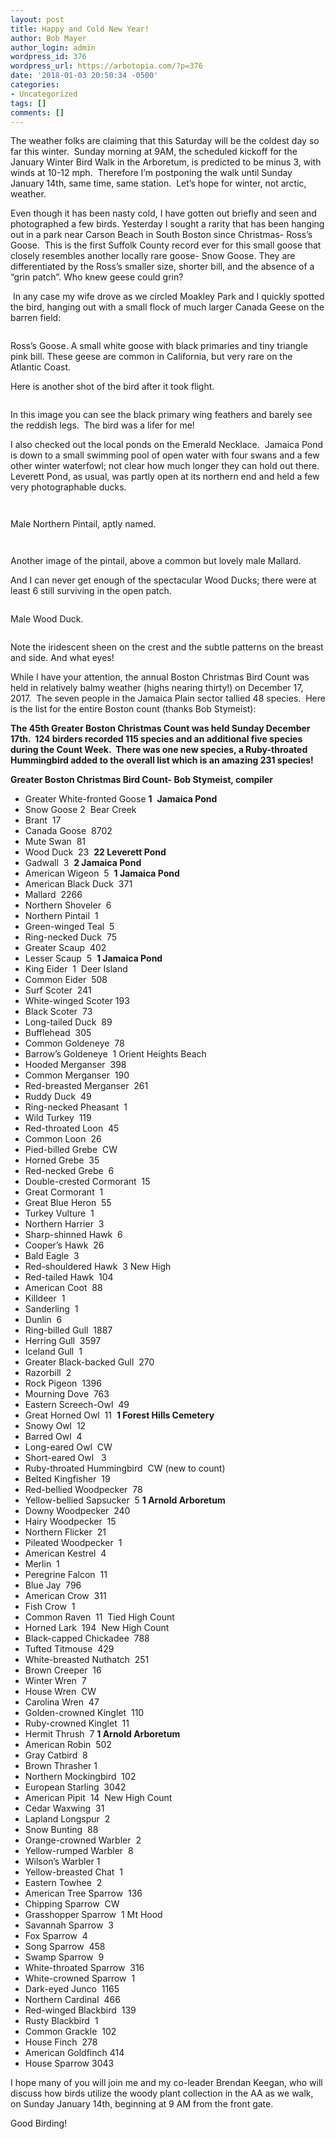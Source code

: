 ```yaml
---
layout: post
title: Happy and Cold New Year!
author: Bob Mayer
author_login: admin
wordpress_id: 376
wordpress_url: https://arbotopia.com/?p=376
date: '2018-01-03 20:50:34 -0500'
categories:
- Uncategorized
tags: []
comments: []
---
```



<p>The weather&nbsp;folks are claiming that this Saturday will be the coldest day so far this winter.&nbsp; Sunday morning at 9AM, the scheduled kickoff for the January Winter Bird Walk in the Arboretum, is predicted to be minus 3, with winds at 10-12 mph.&nbsp; Therefore I&rsquo;m postponing the walk until Sunday January 14th, same time, same station.&nbsp; Let&rsquo;s hope for winter, not arctic, weather.</p>


<p>Even though it has been nasty cold, I have gotten out briefly and seen and photographed a few birds. Yesterday I sought a rarity that has been hanging out in a park near Carson Beach in South Boston&nbsp;since Christmas- Ross&rsquo;s Goose.&nbsp; This is the first&nbsp;Suffolk County record ever for this small goose that closely resembles another locally rare goose- Snow Goose. They are differentiated&nbsp;by the Ross&rsquo;s smaller size, shorter bill, and the absence of a &ldquo;grin patch&rdquo;.&nbsp;Who knew geese could grin?&nbsp;</p>


<p>&nbsp;In any case my wife drove&nbsp;as we circled&nbsp;Moakley Park and I quickly spotted the bird, hanging out with a small flock of much larger Canada Geese on the barren field:</p>


<p><!-- wp:image {"id":379} --></p>
 <img src="https://i0.wp.com/arbotopia.com/wp-content/uploads/2018/11/P1010460.jpg?fit=525%2C372&amp;ssl=1" alt="" class="wp-image-379"/>


<p>Ross&rsquo;s Goose. A small white goose with black primaries and tiny triangle pink bill. These geese are common in California, but very rare on the Atlantic Coast.</p>


<p>Here is another shot of the bird after it took flight.</p>


<p><!-- wp:image {"id":380} --></p>
 <img src="https://i1.wp.com/arbotopia.com/wp-content/uploads/2018/11/P1010468.jpg?fit=525%2C367&amp;ssl=1" alt="" class="wp-image-380"/>


<p>In this image you can see the black primary wing feathers and barely see the reddish legs.&nbsp; The bird was a lifer for me!</p>


<p>I also checked out the local ponds on the Emerald Necklace.&nbsp; Jamaica Pond is down to a small swimming pool of open water with four swans and a few other winter waterfowl; not&nbsp;clear how much longer they can hold out there.&nbsp; Leverett Pond, as usual, was partly open at its northern end and held a few very photographable ducks.</p>


<p><!-- wp:image {"id":1575} --></p>
 <img src="/images/2018/01/P1010398.jpg" alt="" class="wp-image-1575"/>


<p><!-- wp:image {"id":382} --></p>
 <img src="https://i0.wp.com/arbotopia.com/wp-content/uploads/2018/11/P1010398-1.jpg?fit=525%2C278&amp;ssl=1" alt="" class="wp-image-382"/>


<p>Male Northern Pintail, aptly named.</p>


<p><!-- wp:image {"id":1576} --></p>
 <img src="/images/2018/01/P1010399.jpg" alt="" class="wp-image-1576"/>


<p><!-- wp:image {"id":383} --></p>
 <img src="https://i1.wp.com/arbotopia.com/wp-content/uploads/2018/11/P1010399.jpg?fit=525%2C495&amp;ssl=1" alt="" class="wp-image-383"/>


<p>Another image of the pintail, above a common but lovely male Mallard.</p>


<p>And I can never get enough of the spectacular Wood Ducks; there were at least 6 still surviving in the open patch.</p>


<p><!-- wp:image {"id":384} --></p>
 <img src="https://i1.wp.com/arbotopia.com/wp-content/uploads/2018/11/P1010415.jpg?fit=525%2C434&amp;ssl=1" alt="" class="wp-image-384"/>


<p>Male Wood Duck.</p>


<p><!-- wp:image {"id":385} --></p>
 <img src="https://i1.wp.com/arbotopia.com/wp-content/uploads/2018/11/P1010412.jpg?fit=525%2C356&amp;ssl=1" alt="" class="wp-image-385"/>


<p>Note the iridescent sheen on the crest and the subtle patterns on the breast and side. And what eyes!</p>


<p>While I have your attention, the annual Boston Christmas Bird Count was held in relatively balmy weather (highs&nbsp;nearing thirty!) on December 17, 2017.&nbsp; The seven people in the Jamaica Plain sector tallied 48 species.&nbsp; Here is the list for the entire Boston count (thanks Bob Stymeist):</p>


<p><strong>The 45th Greater Boston Christmas Count was held Sunday December 17th.&nbsp; 124 birders&nbsp;</strong><strong>recorded 115 species and an additional five species during the Count Week.&nbsp;&nbsp;</strong><strong>There was one new species, a Ruby-throated Hummingbird added to the overall&nbsp;</strong><strong>list which is an amazing 231 species!</strong></p>


<p><strong>Greater Boston Christmas Bird Count-&nbsp;Bob Stymeist, compiler</strong></p>


<p><!-- wp:list --></p>
<ul>
<li>Greater White-fronted Goose&nbsp;<strong>1</strong>&nbsp;&nbsp;<strong>Jamaica Pond</strong></li>
<li>Snow Goose 2 &nbsp;Bear Creek</li>
<li>Brant &nbsp;17</li>
<li>Canada Goose &nbsp;8702</li>
<li>Mute Swan &nbsp;81</li>
<li>Wood Duck &nbsp;23&nbsp;&nbsp;<strong>22 Leverett Pond</strong></li>
<li>Gadwall &nbsp;3&nbsp;&nbsp;<strong>2 Jamaica Pond</strong></li>
<li>American Wigeon &nbsp;5&nbsp;&nbsp;<strong>1 Jamaica Pond</strong></li>
<li>American Black Duck &nbsp;371</li>
<li>Mallard &nbsp;2266</li>
<li>Northern Shoveler &nbsp;6</li>
<li>Northern Pintail &nbsp;1</li>
<li>Green-winged Teal &nbsp;5</li>
<li>Ring-necked Duck &nbsp;75</li>
<li>Greater Scaup &nbsp;402</li>
<li>Lesser Scaup &nbsp;5&nbsp;&nbsp;<strong>1 Jamaica Pond</strong></li>
<li>King Eider &nbsp;1 &nbsp;Deer Island</li>
<li>Common Eider &nbsp;508</li>
<li>Surf Scoter &nbsp;241</li>
<li>White-winged Scoter 193</li>
<li>Black Scoter &nbsp;73</li>
<li>Long-tailed Duck &nbsp;89</li>
<li>Bufflehead &nbsp;305</li>
<li>Common Goldeneye &nbsp;78</li>
<li>Barrow&rsquo;s Goldeneye &nbsp;1 Orient Heights Beach</li>
<li>Hooded Merganser &nbsp;398</li>
<li>Common Merganser &nbsp;190</li>
<li>Red-breasted Merganser &nbsp;261</li>
<li>Ruddy Duck &nbsp;49</li>
<li>Ring-necked Pheasant &nbsp;1</li>
<li>Wild Turkey &nbsp;119</li>
<li>Red-throated Loon &nbsp;45</li>
<li>Common Loon &nbsp;26</li>
<li>Pied-billed Grebe &nbsp;CW</li>
<li>Horned Grebe &nbsp;35</li>
<li>Red-necked Grebe &nbsp;6</li>
<li>Double-crested Cormorant &nbsp;15</li>
<li>Great Cormorant &nbsp;1</li>
<li>Great Blue Heron &nbsp;55</li>
<li>Turkey Vulture &nbsp;1</li>
<li>Northern Harrier &nbsp;3</li>
<li>Sharp-shinned Hawk &nbsp;6</li>
<li>Cooper&rsquo;s Hawk &nbsp;26</li>
<li>Bald Eagle &nbsp;3</li>
<li>Red-shouldered Hawk &nbsp;3 New High</li>
<li>Red-tailed Hawk &nbsp;104</li>
<li>American Coot &nbsp;88</li>
<li>Killdeer &nbsp;1</li>
<li>Sanderling &nbsp;1</li>
<li>Dunlin &nbsp;6</li>
<li>Ring-billed Gull &nbsp;1887</li>
<li>Herring Gull &nbsp;3597</li>
<li>Iceland Gull &nbsp;1</li>
<li>Greater Black-backed Gull &nbsp;270</li>
<li>Razorbill &nbsp;2</li>
<li>Rock Pigeon &nbsp;1396</li>
<li>Mourning Dove &nbsp;763</li>
<li>Eastern Screech-Owl &nbsp;49</li>
<li>Great Horned Owl &nbsp;11&nbsp;&nbsp;<strong>1 Forest Hills Cemetery</strong></li>
<li>Snowy Owl &nbsp;12</li>
<li>Barred Owl &nbsp;4</li>
<li>Long-eared Owl &nbsp;CW</li>
<li>Short-eared Owl &nbsp;&nbsp;3</li>
<li>Ruby-throated Hummingbird &nbsp;CW (new to count)</li>
<li>Belted Kingfisher &nbsp;19</li>
<li>Red-bellied Woodpecker &nbsp;78</li>
<li>Yellow-bellied Sapsucker &nbsp;5&nbsp;<strong>1 Arnold Arboretum</strong></li>
<li>Downy Woodpecker &nbsp;240</li>
<li>Hairy Woodpecker &nbsp;15</li>
<li>Northern Flicker &nbsp;21</li>
<li>Pileated Woodpecker &nbsp;1</li>
<li>American Kestrel &nbsp;4</li>
<li>Merlin &nbsp;1</li>
<li>Peregrine Falcon &nbsp;11</li>
<li>Blue Jay &nbsp;796</li>
<li>American Crow &nbsp;311</li>
<li>Fish Crow &nbsp;1</li>
<li>Common Raven &nbsp;11 &nbsp;Tied High Count</li>
<li>Horned Lark &nbsp;194 &nbsp;New High Count</li>
<li>Black-capped Chickadee &nbsp;788</li>
<li>Tufted Titmouse &nbsp;429</li>
<li>White-breasted Nuthatch &nbsp;251</li>
<li>Brown Creeper &nbsp;16</li>
<li>Winter Wren &nbsp;7</li>
<li>House Wren &nbsp;CW</li>
<li>Carolina Wren &nbsp;47</li>
<li>Golden-crowned Kinglet &nbsp;110</li>
<li>Ruby-crowned Kinglet &nbsp;11</li>
<li>Hermit Thrush &nbsp;7&nbsp;<strong>1 Arnold Arboretum</strong></li>
<li>American Robin &nbsp;502</li>
<li>Gray Catbird &nbsp;8</li>
<li>Brown Thrasher 1</li>
<li>Northern Mockingbird &nbsp;102</li>
<li>European Starling &nbsp;3042</li>
<li>American Pipit &nbsp;14 &nbsp;New High Count</li>
<li>Cedar Waxwing &nbsp;31</li>
<li>Lapland Longspur &nbsp;2</li>
<li>Snow Bunting &nbsp;88</li>
<li>Orange-crowned Warbler &nbsp;2</li>
<li>Yellow-rumped Warbler &nbsp;8</li>
<li>Wilson&rsquo;s Warbler 1</li>
<li>Yellow-breasted Chat &nbsp;1</li>
<li>Eastern Towhee &nbsp;2</li>
<li>American Tree Sparrow &nbsp;136</li>
<li>Chipping Sparrow &nbsp;CW</li>
<li>Grasshopper Sparrow &nbsp;1 Mt Hood</li>
<li>Savannah Sparrow &nbsp;3</li>
<li>Fox Sparrow &nbsp;4</li>
<li>Song Sparrow &nbsp;458</li>
<li>Swamp Sparrow &nbsp;9</li>
<li>White-throated Sparrow &nbsp;316</li>
<li>White-crowned Sparrow &nbsp;1</li>
<li>Dark-eyed Junco &nbsp;1165</li>
<li>Northern Cardinal &nbsp;466</li>
<li>Red-winged Blackbird &nbsp;139</li>
<li>Rusty Blackbird &nbsp;1</li>
<li>Common Grackle &nbsp;102</li>
<li>House Finch &nbsp;278</li>
<li>American Goldfinch 414</li>
<li>House Sparrow 3043</li>
</ul>
<p><!-- /wp:list --></p>


<p>I hope many of you will join me and my co-leader Brendan Keegan, who will discuss how birds utilize the woody plant collection in the AA as we walk, on Sunday January 14th, beginning at 9 AM from the front gate.</p>


<p>Good Birding!</p>
